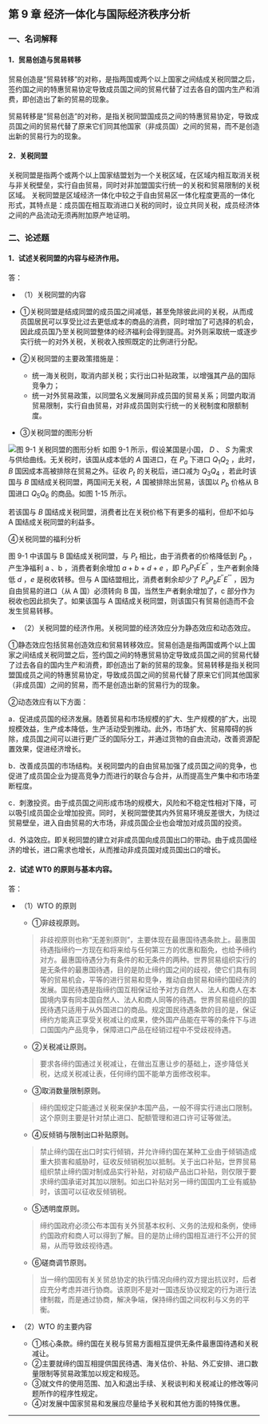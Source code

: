 ## 第 9 章 经济一体化与国际经济秩序分析

### 一、名词解释

#### 1．贸易创造与贸易转移

贸易创造是“贸易转移”的对称，是指两国或两个以上国家之间结成关税同盟之后，签约国之间的特惠贸易协定导致成员国之间的贸易代替了过去各自的国内生产和消费，即创造出了新的贸易的现象。

贸易转移是“贸易创造”的对称，是指关税同盟国成员之间的特惠贸易协定，导致成员国之间的贸易代替了原来它们同其他国家（非成员国）之间的贸易，而不是创造出新的贸易行为的现象。

#### 2．关税同盟

关税同盟是指两个或两个以上国家结盟划为一个关税区域，在区域内相互取消关税与非关税壁垒，实行自由贸易，同时对非加盟国实行统一的关税和贸易限制的关税区域。
关税同盟是区域经济一体化中较之于自由贸易区一体化程度更高的一体化形式，其特点是：成员国在相互取消进口关税的同时，设立共同关税，成员经济体之间的产品流动无须再附加原产地证明。

### 二、论述题

#### 1．试述关税同盟的内容与经济作用。

答：

- （1）关税同盟的内容

- ①关税同盟是结成同盟的成员国之间减低，甚至免除彼此间的关税，从而成员国居民可以享受比过去更低成本的商品的消费，同时增加了可选择的机会，因此成员国乃至关税同盟整体的经济福利会得到提高。对外则采取统一或逐步实行统一的对外关税，关税收入按照既定的比例进行分配。

- ②关税同盟的主要政策措施是：
	- 统一海关税则，取消内部关税；实行出口补贴政策，以增强其产品的国际竞争力；
	- 统一对外贸易政策，以同盟名义发展同非成员国的贸易关系；同盟内取消贸易限制，实行自由贸易，对非成员国则实行统一的关税制度和限额制度。

- ③关税同盟的图形分析

![图 9-1 关税同盟的图形分析](src/img/exercises/international/9-1.png)
如图 9-1 所示，假设某国是小国， $D$ 、 $S$  为需求与供给曲线。无关税时，该国从成本低的 $A$ 国进口，在 $P_a$ 下进口 $Q_1 Q_2$ ，此时，$B$  国因成本高被排除在贸易之外。征收 $P_t$ 的关税后，进口减为 $Q_3 Q_4$ ，若此时该国与 $B$ 国结成关税同盟，两国间无关税，$A$ 国被排除出贸易，该国以 $P_b$ 价格从 B 国进口 $Q_5 Q_6$ 的商品。如图 1-15 所示。

若该国与 $B$ 国结成关税同盟，消费者比在关税价格下有更多的福利，但却不如与 A 国结成关税同盟的利益多。

④关税同盟的福利分析

图 9-1 中该国与 B 国结成关税同盟，与 $P_t$ 相比，由于消费者的价格降低到 $P_b$ ，产生净福利 a 、b ，消费者剩余增加  $a+b+d+e$ ，即 $P_b P_1 E^{'} E^{''}$ ，生产者剩余降低  $d$ ，$e$  是税收转移。但与 A 国结盟相比，消费者剩余却少了 $P_a P_b E^{''}E^{'''}$ ，因为自由贸易的进口（从 A 国）必须转向 B 国，当然生产者剩余增加了，c 部分作为税收也因此损失了。如果该国与 A 国结成关税同盟，则该国只有贸易创造而不会发生贸易转移。

- （2）关税同盟的经济作用。关税同盟的经济效应分为静态效应和动态效应。

①静态效应包括贸易创造效应和贸易转移效应。贸易创造是指两国或两个以上国家之间结成关税同盟之后，签约国之间的特惠贸易协定导致成员国之间的贸易代替了过去各自的国内生产和消费，即创造出了新的贸易的现象。贸易转移是指关税同盟国成员之间的特惠贸易协定，导致成员国之间的贸易代替了原来它们同其他国家（非成员国）之间的贸易，而不是创造出新的贸易行为的现象。

②动态效应有以下方面：

a．促进成员国的经济发展。随着贸易和市场规模的扩大、生产规模的扩大，出现规模效益，生产成本降低，生产活动受到推动。此外，市场扩大、贸易障碍的拆除，成员国之间可以进行更广泛的国际分工，并通过货物的自由流动，改善资源配置效果，促进经济增长。

b．改善成员国的市场结构。关税同盟内的自由贸易加强了成员国之间的竞争，也促进了成员国企业为提高竞争力而进行的联合与合并，从而提高生产集中和市场垄断程度。

c．刺激投资。由于成员国之间形成市场的规模大，风险和不稳定性相对下降，可以吸引成员国企业增加投资。同时，关税同盟使其内外贸易环境反差很大，为绕过贸易壁垒，进入自由贸易的大市场，非成员国企业也会增加对成员国的投资。

d．外溢效应。即关税同盟的建立对非成员国向成员国出口的带动。由于成员国经济的增长，进口需求也增长，从而推动非成员国对成员国出口的增长。

#### 2．试述 WT0 的原则与基本内容。

答：

- （1）WTO 的原则

	- ①非歧视原则。
	>	非歧视原则也称“无差别原则”，主要体现在最惠国待遇条款上。最惠国待遇指缔约一方现在和将来给与任何第三方的优惠和豁免，也给予缔约对方。最惠国待遇分为有条件的和无条件的两种。世界贸易组织实行的是无条件的最惠国待遇，目的是防止缔约国之间的歧视，使它们具有同等的贸易机会，平等的进行贸易和竞争，推动自由贸易和缔约国经济的发展。国民待遇是指缔约国互相保证给予对方自然人、法人和商人在本国境内享有同本国自然人、法人和商人同等的待遇。世界贸易组织的国民待遇只适用于从外国进口的商品。规定国民待遇条款的目的是，保证缔约方能真正享受关税减让的成果，使外国产品能在平等的条件下与进口国国内产品竞争，保障进口产品在经销过程中不受歧视待遇。

	- ②关税减让原则。
	>要求各缔约国通过关税减让，在做出互惠让步的基础上，逐步降低关税，达成关税减让表，任何缔约国不能单方面修改税率。

	- ③取消数量限制原则。
	>缔约国规定只能通过关税来保护本国产品，一般不得实行进出口限制。这个原则主要是针对禁止进口、配额管理和进口许可证等做法。

	- ④反倾销与限制出口补贴原则。
	>禁止缔约国在出口时实行倾销，并允许缔约国在某种工业由于倾销造成重大损害和威胁时，征收反倾销税加以抵制。关于出口补贴，世界贸易组织禁止缔约国对制成品实行补贴，对初级产品出口补贴，则仅限于要求缔约国承诺对其加以限制。如出口补贴对另一缔约国国内工业有威胁时，该国可以征收反倾销税。

	- ⑤透明度原则。
	>缔约国政府必须公布本国有关外贸基本权利、义务的法规和条例，使缔约国政府和商人可以得到了解。目的是防止缔约国相互进行不公开的贸易，从而导致歧视待遇。

	- ⑥磋商调节原则。
	>当一缔约国因有关关贸总协定的执行情况向缔约双方提出抗议时，后者应充分考虑并进行协商。该原则不是对一国违反协议规定的行为进行法律制裁，而是通过协商，解决争端，保持缔约国之间权利与义务的平衡。

- （2）WTO 的主要内容
	- ①核心条款。缔约国在关税与贸易方面相互提供无条件最惠国待遇和关税减让。
	- ②主要就缔约国互相提供国民待遇、海关估价、补贴、外汇安排、进口数量限制等贸易政策加以规定和规范。
	- ③就文件的使用范围、加入和退出手续、关税谈判和关税减让的修改等问题所作的程序性规定。
	- ④对发展中国家贸易和发展应尽量给予关税和其他方面的特殊优惠。

---

